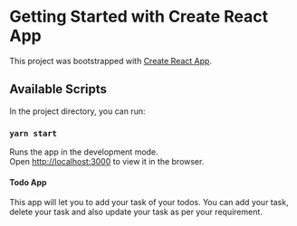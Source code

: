 # Getting Started with Create React App

This project was bootstrapped with [Create React App](https://github.com/facebook/create-react-app).

## Available Scripts

In the project directory, you can run:

### `yarn start`

Runs the app in the development mode.\
Open [http://localhost:3000](http://localhost:3000) to view it in the browser.

#### Todo App
This app will let you to add your task of your todos.
You can add your task, delete your task and also update your task as per your requirement.

